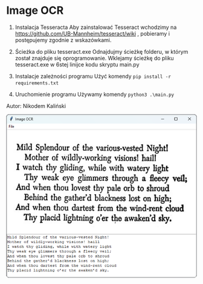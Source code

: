 # Image OCR

1. Instalacja Tesseracta
Aby zainstalować Tesseract wchodzimy na https://github.com/UB-Mannheim/tesseract/wiki , pobieramy i postępujemy zgodnie z wskazówkami.

2. Ścieżka do pliku tesseract.exe
Odnajdujmy ścieżkę folderu, w którym został znajduje się oprogramowanie.
Wklejamy ścieżkę do pliku tesseract.exe w 6stej linijce kodu skryptu main.py

3. Instalacje zależności programu 
Użyć komendy `pip install -r requirements.txt`

4. Uruchomienie programu
Używamy komendy `python3 .\main.py`

Autor: Nikodem Kaliński 

![Zrzut ekranu aplikacji](/APka.png?raw=true "Zrzut ekranu aplikacji")
